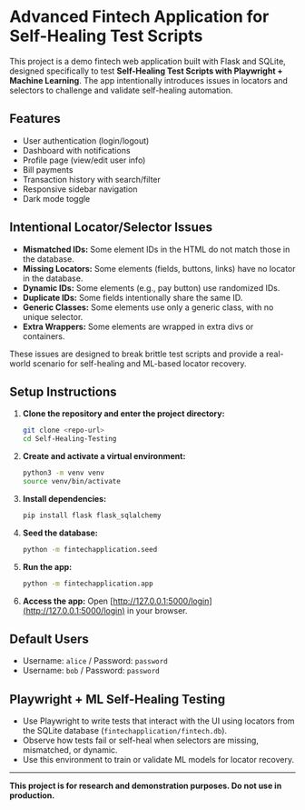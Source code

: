 # Advanced Fintech Application for Self-Healing Test Scripts

This project is a demo fintech web application built with Flask and SQLite, designed specifically to test **Self-Healing Test Scripts with Playwright + Machine Learning**. The app intentionally introduces issues in locators and selectors to challenge and validate self-healing automation.

## Features
- User authentication (login/logout)
- Dashboard with notifications
- Profile page (view/edit user info)
- Bill payments
- Transaction history with search/filter
- Responsive sidebar navigation
- Dark mode toggle

## Intentional Locator/Selector Issues
- **Mismatched IDs:** Some element IDs in the HTML do not match those in the database.
- **Missing Locators:** Some elements (fields, buttons, links) have no locator in the database.
- **Dynamic IDs:** Some elements (e.g., pay button) use randomized IDs.
- **Duplicate IDs:** Some fields intentionally share the same ID.
- **Generic Classes:** Some elements use only a generic class, with no unique selector.
- **Extra Wrappers:** Some elements are wrapped in extra divs or containers.

These issues are designed to break brittle test scripts and provide a real-world scenario for self-healing and ML-based locator recovery.

## Setup Instructions

1. **Clone the repository and enter the project directory:**
   ```bash
   git clone <repo-url>
   cd Self-Healing-Testing
   ```

2. **Create and activate a virtual environment:**
   ```bash
   python3 -m venv venv
   source venv/bin/activate
   ```

3. **Install dependencies:**
   ```bash
   pip install flask flask_sqlalchemy
   ```

4. **Seed the database:**
   ```bash
   python -m fintechapplication.seed
   ```

5. **Run the app:**
   ```bash
   python -m fintechapplication.app
   ```

6. **Access the app:**
   Open [http://127.0.0.1:5000/login](http://127.0.0.1:5000/login) in your browser.

## Default Users
- Username: `alice` / Password: `password`
- Username: `bob` / Password: `password`

## Playwright + ML Self-Healing Testing
- Use Playwright to write tests that interact with the UI using locators from the SQLite database (`fintechapplication/fintech.db`).
- Observe how tests fail or self-heal when selectors are missing, mismatched, or dynamic.
- Use this environment to train or validate ML models for locator recovery.

---

**This project is for research and demonstration purposes. Do not use in production.** 
